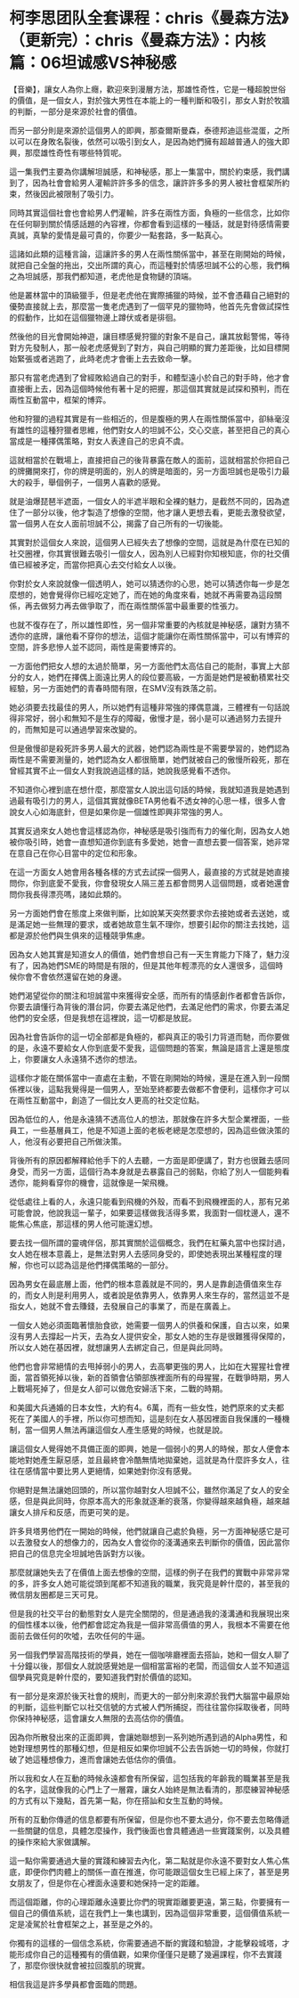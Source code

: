 # 柯李思团队全套课程：chris《曼森方法》（更新完）：chris《曼森方法》：内核篇：06坦诚感VS神秘感

【音樂】，讓女人為你上癮，歡迎來到漫層方法，那雄性奇性，它是一種超脫世俗的價值，是一個女人，對於強大男性在本能上的一種判斷和吸引，那女人對於牧牆的判斷，一部分是來源於社會的價值。

而另一部分則是來源於這個男人的即興，那查爾斯曼森，泰德邦迪這些混蛋，之所以可以在身敗名裂後，依然可以吸引到女人，是因為她們擁有超越普通人的強大即興，那麼雄性奇性有哪些特質呢。

這一集我們主要為你講解坦誠感，和神秘感，那上一集當中，關於約束感，我們講到了，因為社會會給男人灌輸許許多多的信念，讓許許多多的男人被社會框架所約束，然後因此被限制了吸引力。

同時其實這個社會也會給男人們灌輸，許多在兩性方面，負極的一些信念，比如你在任何聊到關於情感話題的內容裡，你都會看到這樣的一種話，就是對待感情需要真誠，真摯的愛情是最可貴的，你要少一點套路，多一點真心。

這諸如此類的這種言論，這讓許多的男人在兩性關係當中，甚至在剛開始的時候，就把自己全盤的拖出，交出所謂的真心，而這種對於情感坦誠不公的心態，我們稱之為坦誠感，那我們都知道，老虎他是食物鏈的頂端。

他是叢林當中的頂級獵手，但是老虎他在實際捕獵的時候，並不會憑藉自己絕對的優勢直接就上去，那麼當一隻老虎遇到了一個罕見的獵物時，他首先先會做試探性的假動作，比如在這個獵物邊上蹲伏或者是徘徊。

然後他的目光會開始神遊，讓目標感覺狩獵的對象不是自己，讓其放鬆警惕，等待對方先發制人，那一般老虎感覺到了對方，與自己明顯的實力差距後，比如目標開始緊張或者逃跑了，此時老虎才會衝上去去致命一擊。

那只有當老虎遇到了曾經敗給過自己的對手，和體型遠小於自己的對手時，他才會直接衝上去，因為這個時候他有著十足的把握，那這個其實就是試探和預判，而在兩性互動當中，框架的博弈。

他和狩獵的過程其實是有一些相近的，但是腹極的男人在兩性關係當中，卻絲毫沒有雄性的這種狩獵者思維，他們對女人的坦誠不公，交心交底，甚至把自己的真心當成是一種擇偶策略，對女人表達自己的忠貞不虞。

這就相當於在戰場上，直接把自己的後背暴露在敵人的面前，這就相當於你把自己的牌攤開來打，你的牌是明面的，別人的牌是暗面的，另一方面坦誠也是吸引力最大的殺手，舉個例子，一個男人喜歡的感覺。

就是油爆琵琶半遮面，一個女人的半遮半眼和全裸的魅力，是截然不同的，因為遮住了一部分以後，他才製造了想像的空間，他才讓人更想去看，更能去激發欲望，當一個男人在女人面前坦誠不公，揭露了自己所有的一切後能。

其實對於這個女人來說，這個男人已經失去了想像的空間，這就是為什麼在已知的社交圈裡，你其實很難去吸引一個女人，因為別人已經對你知根知底，你的社交價值已經被矛定，而當你把真心去交付給女人以後。

你對於女人來說就像一個透明人，她可以猜透你的心思，她可以猜透你每一步是怎麼想的，她會覺得你已經吃定她了，而在她的角度來看，她就不再需要為這段關係，再去做努力再去做爭取了，而在兩性關係當中最重要的性張力。

也就不復存在了，所以雄性即性，另一個非常重要的內核就是神秘感，讓對方猜不透你的底牌，讓他看不穿你的想法，這個才能讓你在兩性關係當中，可以有博弈的空間，許多悲慘人並不認同，兩性是需要博弈的。

一方面他們把女人想的太過於簡單，另一方面他們太高估自己的能耐，事實上大部分的女人，她們在擇偶上面遠比男人的段位要高級，一方面是她們是被動積累社交經驗，另一方面她們的青春時間有限，在SMV沒有跌落之前。

她必須要去找最佳的男人，所以她們有這種非常強的擇偶意識，三體裡有一句話說得非常好，弱小和無知不是生存的障礙，傲慢才是，弱小是可以通過努力去提升的，而無知是可以通過學習來改變的。

但是傲慢卻是殺死許多男人最大的武器，她們認為兩性是不需要學習的，她們認為兩性是不需要測量的，她們認為女人都很簡單，她們就被自己的傲慢所殺死，那在曾經其實不止一個女人對我說過這樣的話，她說我感覺看不透你。

不知道你心裡到底在想什麼，那麼當女人說出這句話的時候，我就知道我是她遇到過最有吸引力的男人，這個其實就像BETA男他看不透女神的心思一樣，很多人會說女人心如海底針，但是如果你是一個雄性即興非常強的男人。

其實反過來女人她也會這樣認為你，神秘感是吸引強而有力的催化劑，因為女人她被你吸引時，她會一直想知道你到底有多愛她，她會一直想去要一個答案，她非常在意自己在你心目當中的定位和形象。

在這一方面女人她會用各種各樣的方式去試探一個男人，最直接的方式就是她直接問你，你到底愛不愛我，你會發現女人隔三差五都會問男人這個問題，或者她還會問你我長得漂亮嗎，諸如此類的。

另一方面她們會在態度上來做判斷，比如說某天突然要求你去接她或者去送她，或是滿足她一些無理的要求，或者她故意生氣不理你，想要引起你的關注去找她，這都是源於他們與生俱來的這種競爭焦慮。

因為女人她其實是知道女人的價值，她們會想自己有一天生育能力下降了，魅力沒有了，因為她們SME的時間是有限的，但是其他年輕漂亮的女人還很多，這個時候你會不會依然還留在她的身邊。

她們渴望從你的關注和坦誠當中來獲得安全感，而所有的情感創作者都會告訴你，你要去讀懂行為背後的潛台詞，你要去滿足他們，去滿足他們的需求，你要去滿足他們的安全感，但是我想在這裡說，這一切都是放屁。

因為社會告訴你的這一切全部都是負極的，都與真正的吸引力背道而馳，而你要做的是，永遠不要給女人你到底愛不愛我，這個問題的答案，無論是語言上還是態度上，你要讓女人永遠猜不透你的想法。

這樣你才能在關係當中一直處在主動，不管在剛開始的時候，還是在進入到一段關係裡以後，這點我覺得是一個男人，至始至終都要去做都不會便利，這樣你才可以在兩性互動當中，創造了一個比女人更高的社交定位點。

因為低位的人，他是永遠猜不透高位人的想法，那就像在許多大型企業裡面，一些員工，一些基層員工，他是不知道上面的老板老總是怎麼想的，因為這些做決策的人，他沒有必要把自己所做決策。

背後所有的原因都解釋給他手下的人去聽，一方面是即便講了，對方也很難去感同身受，而另一方面，這個行為本身就是去暴露自己的弱點，你給了別人一個能夠看透你，能夠看穿你的機會，這就像是一架飛機。

從低處往上看的人，永遠只能看到飛機的外殼，而看不到飛機裡面的人，那有兄弟可能會說，他說我這一輩子，如果要這樣做我活得多累，我面對一個枕邊人，還不能焦心焦底，那這樣的男人他可能還幻想。

要去找一個所謂的靈魂伴侶，那其實關於這個概念，我們在紅藥丸當中也探討過，女人她在根本意義上，是無法對男人去感同身受的，即使她表現出某種程度的理解，你也可以認為這是他們擇偶策略的一部分。

因為男女在最底層上面，他們的根本意義就是不同的，男人是靠創造價值來生存的，而女人則是利用男人，或者說是依靠男人，依靠男人來生存的，當然這並不是指女人，她就不會去賺錢，去發展自己的事業了，而是在廣義上。

一個女人她必須面臨著懷胎食欲，她需要一個男人的供養和保護，自古以來，如果沒有男人去撐起一片天，去為女人提供安全，那女人她的生存是很難獲得保障的，所以女人她在基因裡，就想讓男人去綁定自己，但是與此同時。

他們也會非常絕情的去甩掉弱小的男人，去高攀更強的男人，比如在大猩猩社會裡面，當首領死掉以後，新的首領會佔領部族裡面所有的母猩猩，在戰爭時期，男人上戰場死掉了，但是女人卻可以做危安婦活下來，二戰的時期。

和美國大兵通婚的日本女性，大約有4。6萬，而有一些女性，她們原來的丈夫都死在了美國人的手裡，所以你可想而知，這是刻在女人基因裡面自我保護的一種機制，當一個男人無法再讓這個女人產生感覺的時候，也就是說。

讓這個女人覺得她不具備正面的即興，她是一個弱小的男人的時候，那女人便會本能地對她產生厭惡感，並且最終會冷酷無情地拋棄她，這就是為什麼許多女人，往往在感情當中要比男人更絕情，如果她對你沒有感覺。

你絕對是無法讓她回頭的，所以當你越對女人坦誠不公，雖然你滿足了女人的安全感，但是與此同時，你原本高大的形象就逐漸的衰落，你變得越來越負極，越來越讓女人排斥和反感，而更可笑的是。

許多貝塔男他們在一開始的時候，他們就讓自己處於負極，另一方面神秘感它是可以去激發女人的想像力的，因為女人會從你的淺溝通來去判斷你的價值，因此當你把自己的信息完全坦誠地告訴對方以後。

那麼就讓她失去了在價值上面去想像的空間，這樣的例子在我們的實戰中非常非常的多，許多女人她可能從頭到尾都不知道我的職業，我究竟是幹什麼的，甚至我的微信朋友圈都是三天可見。

但是我的社交平台的動態對女人是完全關閉的，但是通過我的淺溝通和我展現出來的個性樣本以後，他們都會認定為我是一個非常高價值的男人，我根本不需要在他面前去做任何的吹噓，去吹任何的牛逼。

另一個我們學習高階技術的學員，她在一個咖啡廳裡面去搭訕，她和一個女人聊了十分鐘以後，那個女人就說感覺她是一個相當富裕的老闆，而這個女人並不知道這個學員究竟是幹什麼的，要知道我們對於價值的認知。

有一部分是來源於後天社會的規則，而更大的一部分則來源於我們大腦當中最原始的判斷，這些判斷它以社交信號的方式被人們所捕捉，而往往當你採取後者，同時你保持神秘感，這會讓女人無限的去高估你的價值。

因為你所散發出來的正面即興，會讓她聯想到一系列她所遇到過的Alpha男性，和她對理想男性的那種幻想，但是相反如果你坦誠不公去告訴她一切的時候，你就打破了她這種想像力，進而會讓她去低估你的價值。

所以我和女人在互動的時候永遠都會有所保留，這包括我的年齡我的職業甚至是我的名字，這就像我的心門上了一層霧，讓女人始終是無法看清的，那麼練習神秘感的方式有以下幾點，首先第一點，你在搭訕和女生互動的時候。

所有的互動你傳遞的信息都要有所保留，但是你也不要太過分，你不要去忽略傳遞一些關鍵的信息，具體怎麼操作，我們後面也會具體通過一些實踐案例，以及具體的操作來給大家做講解。

這一點你需要通過大量的實踐和練習去內化，第二點就是你永遠不要對女人焦心焦底，即便你們肉體上的關係一直在推進，你可能跟這個女生已經上床了，甚至是男女朋友了，但是你在心裡面永遠要和她保持一定的距離。

而這個距離，你的心理距離永遠要比你們的現實距離要更遠，第三點，你要擁有一個自己的價值系統，這在我們上一集也講到，因為這個非常重要，這個價值系統一定是凌駕於社會框架之上，甚至是之外的。

你獨有的這樣的一個信念系統，你需要通過不斷的實踐和驗證，才能擊殺城塔，才能形成你自己的這種獨有的價值觀，如果你僅僅只是聽了幾遍課程，你不去實踐了，那麼你很快就會被拉回腹肌的現實。

相信我這是許多學員都會面臨的問題。